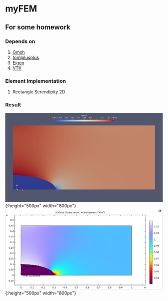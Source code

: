 # myFEM
## For some homework

### Depends on
1. [Gmsh](https://gmsh.info/)
2. [tomlplusplus](https://github.com/marzer/tomlplusplus)
3. [Eigen](https://eigen.tuxfamily.org/)
4. [VTK](https://vtk.org/)

### Element Implementation
1. Rectangle Serendipity 2D

### Result
![This Project](image/StressXX.png){:height="500px" width="800px"}
![COMSOL](image/COMSOL_StressXX.png){:height="500px" width="800px"}